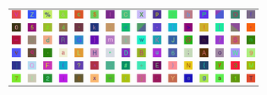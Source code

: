 <table>
<tr>
<td><img src="56.gif"></td>
<td><img src="5A.gif"></td>
<td><img src="25.gif"></td>
<td><img src="26.gif"></td>
<td><img src="63.gif"></td>
<td><img src="24.gif"></td>
<td><img src="6C.gif"></td>
<td><img src="43.gif"></td>
<td><img src="58.gif"></td>
<td><img src="70.gif"></td>
<td><img src="3A.gif"></td>
<td><img src="62.gif"></td>
<td><img src="50.gif"></td>
<td><img src="gr1.gif"></td>
<td><img src="4F.gif"></td>
<td><img src="66.gif"></td>
</tr>
<tr>
<td><img src="30.gif"></td>
<td><img src="35.gif"></td>
<td><img src="7A.gif"></td>
<td><img src="34.gif"></td>
<td><img src="60.gif"></td>
<td><img src="6B.gif"></td>
<td><img src="27.gif"></td>
<td><img src="3C.gif"></td>
<td><img src="gr2.gif"></td>
<td><img src="2A.gif"></td>
<td><img src="5B.gif"></td>
<td><img src="3E.gif"></td>
<td><img src="21.gif"></td>
<td><img src="7C.gif"></td>
<td><img src="gr3.gif"></td>
<td><img src="2C.gif"></td>
</tr>
<tr>
<td><img src="5F.gif"></td>
<td><img src="55.gif"></td>
<td><img src="64.gif"></td>
<td><img src="52.gif"></td>
<td><img src="47.gif"></td>
<td><img src="7D.gif"></td>
<td><img src="6D.gif"></td>
<td><img src="74.gif"></td>
<td><img src="77.gif"></td>
<td><img src="4B.gif"></td>
<td><img src="4A.gif"></td>
<td><img src="40.gif"></td>
<td><img src="68.gif"></td>
<td><img src="2F.gif"></td>
<td><img src="53.gif"></td>
<td><img src="6E.gif"></td>
</tr>
<tr>
<td><img src="76.gif"></td>
<td><img src="71.gif"></td>
<td><img src="2E.gif"></td>
<td><img src="61.gif"></td>
<td><img src="4C.gif"></td>
<td><img src="48.gif"></td>
<td><img src="22.gif"></td>
<td><img src="44.gif"></td>
<td><img src="42.gif"></td>
<td><img src="75.gif"></td>
<td><img src="36.gif"></td>
<td><img src="3B.gif"></td>
<td><img src="41.gif"></td>
<td><img src="6F.gif"></td>
<td><img src="57.gif"></td>
<td><img src="39.gif"></td>
</tr>
<tr>
<td><img src="5D.gif"></td>
<td><img src="51.gif"></td>
<td><img src="46.gif"></td>
<td><img src="28.gif"></td>
<td><img src="3F.gif"></td>
<td><img src="5E.gif"></td>
<td><img src="7E.gif"></td>
<td><img src="23.gif"></td>
<td><img src="2B.gif"></td>
<td><img src="45.gif"></td>
<td><img src="29.gif"></td>
<td><img src="4E.gif"></td>
<td><img src="7B.gif"></td>
<td><img src="79.gif"></td>
<td><img src="33.gif"></td>
<td><img src="4D.gif"></td>
</tr>
<tr>
<td><img src="37.gif"></td>
<td><img src="49.gif"></td>
<td><img src="32.gif"></td>
<td><img src="69.gif"></td>
<td><img src="38.gif"></td>
<td><img src="78.gif"></td>
<td><img src="3D.gif"></td>
<td><img src="72.gif"></td>
<td><img src="6A.gif"></td>
<td><img src="2D.gif"></td>
<td><img src="59.gif"></td>
<td><img src="65.gif"></td>
<td><img src="67.gif"></td>
<td><img src="73.gif"></td>
<td><img src="31.gif"></td>
<td><img src="54.gif"></td>
</tr>
</table>
